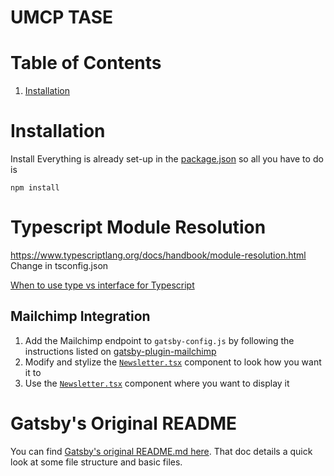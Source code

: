 # UMCP TASE
# Table of Contents
1. [Installation](#installation)

# Installation
Install 
Everything is already set-up in the [package.json](package.json) so all you have to do is
```
npm install
```

# Typescript Module Resolution
https://www.typescriptlang.org/docs/handbook/module-resolution.html
Change in tsconfig.json

[When to use type vs interface for Typescript](https://medium.com/@martin_hotell/interface-vs-type-alias-in-typescript-2-7-2a8f1777af4c)





## Mailchimp Integration
1. Add the Mailchimp endpoint to `gatsby-config.js` by following the instructions listed on [gatsby-plugin-mailchimp](https://www.gatsbyjs.org/packages/gatsby-plugin-mailchimp/) 
2. Modify and stylize the [`Newsletter.tsx`](/src/components/Mailchimp/Newsletter.tsx) component to look how you want it to
3. Use the [`Newsletter.tsx`](/src/components/Mailchimp/Newsletter.tsx) component where you want to display it

# Gatsby's Original README
You can find [Gatsby's original README.md here](https://github.com/gatsbyjs/gatsby-starter-hello-world). That doc details a quick look at some file structure and basic files. 
